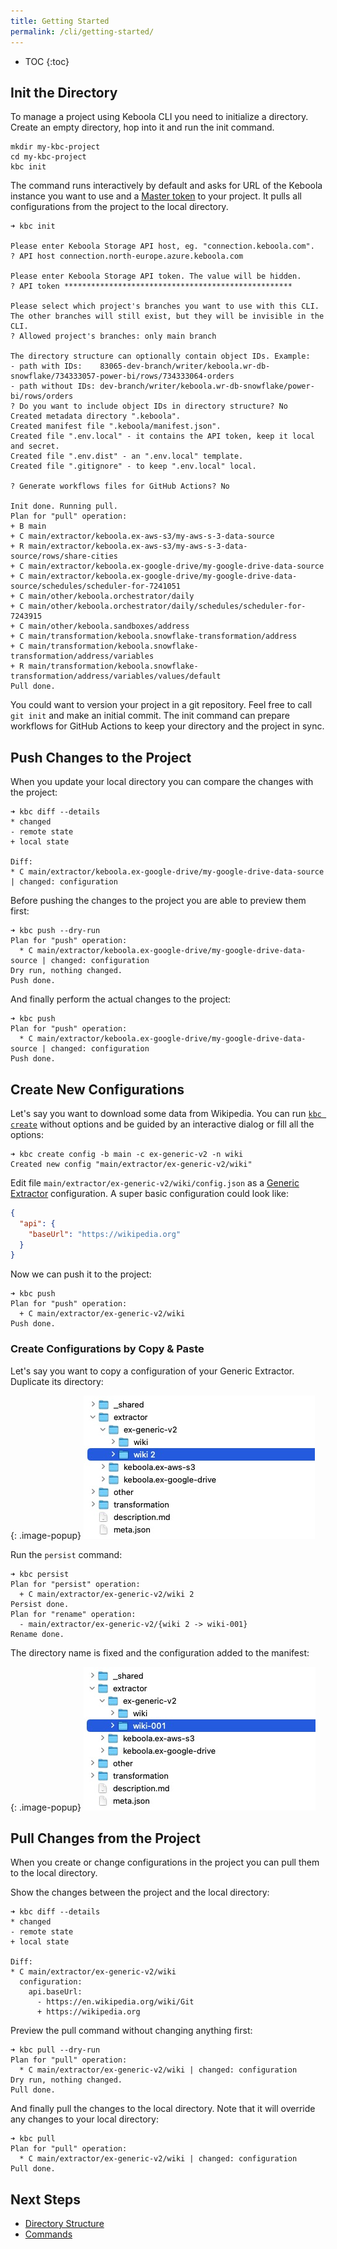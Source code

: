 ```yaml
---
title: Getting Started
permalink: /cli/getting-started/
---
```


* TOC
{:toc}

## Init the Directory

To manage a project using Keboola CLI you need to initialize a directory. Create an empty directory, hop into it and run
the init command.

```
mkdir my-kbc-project
cd my-kbc-project
kbc init
```

The command runs interactively by default and asks for URL of the Keboola instance you want to use and
a [Master token](/management/project/tokens/#master-tokens) to your project. It pulls all configurations 
from the project to the local directory.

```
➜ kbc init

Please enter Keboola Storage API host, eg. "connection.keboola.com".
? API host connection.north-europe.azure.keboola.com

Please enter Keboola Storage API token. The value will be hidden.
? API token ***************************************************

Please select which project's branches you want to use with this CLI.
The other branches will still exist, but they will be invisible in the CLI.
? Allowed project's branches: only main branch

The directory structure can optionally contain object IDs. Example:
- path with IDs:    83065-dev-branch/writer/keboola.wr-db-snowflake/734333057-power-bi/rows/734333064-orders
- path without IDs: dev-branch/writer/keboola.wr-db-snowflake/power-bi/rows/orders
? Do you want to include object IDs in directory structure? No
Created metadata directory ".keboola".
Created manifest file ".keboola/manifest.json".
Created file ".env.local" - it contains the API token, keep it local and secret.
Created file ".env.dist" - an ".env.local" template.
Created file ".gitignore" - to keep ".env.local" local.

? Generate workflows files for GitHub Actions? No

Init done. Running pull.
Plan for "pull" operation:
+ B main
+ C main/extractor/keboola.ex-aws-s3/my-aws-s-3-data-source
+ R main/extractor/keboola.ex-aws-s3/my-aws-s-3-data-source/rows/share-cities
+ C main/extractor/keboola.ex-google-drive/my-google-drive-data-source
+ C main/extractor/keboola.ex-google-drive/my-google-drive-data-source/schedules/scheduler-for-7241051
+ C main/other/keboola.orchestrator/daily
+ C main/other/keboola.orchestrator/daily/schedules/scheduler-for-7243915
+ C main/other/keboola.sandboxes/address
+ C main/transformation/keboola.snowflake-transformation/address
+ C main/transformation/keboola.snowflake-transformation/address/variables
+ R main/transformation/keboola.snowflake-transformation/address/variables/values/default
Pull done.
```

You could want to version your project in a git repository. Feel free to call `git init` and make an initial commit.
The init command can prepare workflows for GitHub Actions to keep your directory and the project in sync. 

## Push Changes to the Project

When you update your local directory you can compare the changes with the project:

```
➜ kbc diff --details
* changed
- remote state
+ local state

Diff:
* C main/extractor/keboola.ex-google-drive/my-google-drive-data-source | changed: configuration
```

Before pushing the changes to the project you are able to preview them first:

```
➜ kbc push --dry-run
Plan for "push" operation:
  * C main/extractor/keboola.ex-google-drive/my-google-drive-data-source | changed: configuration
Dry run, nothing changed.
Push done.
```

And finally perform the actual changes to the project:

```
➜ kbc push
Plan for "push" operation:
  * C main/extractor/keboola.ex-google-drive/my-google-drive-data-source | changed: configuration
Push done.
```

## Create New Configurations

Let's say you want to download some data from Wikipedia. You can run [`kbc create`](/cli/commands/create-config/) 
without options and be guided by an interactive dialog or fill all the options:

```
➜ kbc create config -b main -c ex-generic-v2 -n wiki
Created new config "main/extractor/ex-generic-v2/wiki"
```

Edit file `main/extractor/ex-generic-v2/wiki/config.json` as 
a [Generic Extractor](https://developers.keboola.com/extend/generic-extractor/) configuration. A super basic 
configuration could look like:

```json
{
  "api": {
    "baseUrl": "https://wikipedia.org"
  }
}
```

Now we can push it to the project:

```
➜ kbc push
Plan for "push" operation:
  + C main/extractor/ex-generic-v2/wiki
Push done.
```

### Create Configurations by Copy & Paste

Let's say you want to copy a configuration of your Generic Extractor. Duplicate its directory:

{: .image-popup}
![Screenshot -- Duplicate a configuration directory](/cli/getting-started/configurations-copy-1.jpg)

Run the `persist` command:

```
➜ kbc persist
Plan for "persist" operation:
  + C main/extractor/ex-generic-v2/wiki 2
Persist done.
Plan for "rename" operation:
  - main/extractor/ex-generic-v2/{wiki 2 -> wiki-001}
Rename done.
```

The directory name is fixed and the configuration added to the manifest:

{: .image-popup}
![Screenshot -- Fixed configuration directory](/cli/getting-started/configurations-copy-2.jpg)

## Pull Changes from the Project

When you create or change configurations in the project you can pull them to the local directory.

Show the changes between the project and the local directory:

```
➜ kbc diff --details
* changed
- remote state
+ local state

Diff:
* C main/extractor/ex-generic-v2/wiki
  configuration:
    api.baseUrl:
      - https://en.wikipedia.org/wiki/Git
      + https://wikipedia.org
```

Preview the pull command without changing anything first:

```
➜ kbc pull --dry-run
Plan for "pull" operation:
  * C main/extractor/ex-generic-v2/wiki | changed: configuration
Dry run, nothing changed.
Pull done.
```

And finally pull the changes to the local directory. Note that it will override any changes to your local directory:

```
➜ kbc pull
Plan for "pull" operation:
  * C main/extractor/ex-generic-v2/wiki | changed: configuration
Pull done.
```

## Next Steps

- [Directory Structure](/cli/structure/)
- [Commands](/cli/commands/)
